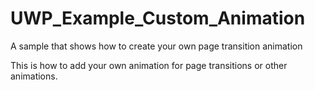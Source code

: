 # UWP_Example_Custom_Animation
A sample that shows how to create your own page transition animation

This is how to add your own animation for page transitions or other animations.
